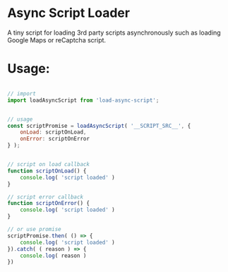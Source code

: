 # Async Script Loader

A tiny script for loading 3rd party scripts asynchronously such as loading Google Maps or reCaptcha script. 


# Usage:

```javascript

// import
import loadAsyncScript from 'load-async-script';


// usage
const scriptPromise = loadAsyncScript( '__SCRIPT_SRC__', { 
    onLoad: scriptOnLoad, 
    onError: scriptOnError 
} );


// script on load callback
function scriptOnLoad() {
    console.log( 'script loaded' )
}

// script error callback
function scriptOnError() {
    console.log( 'script loaded' )
}

// or use promise
scriptPromise.then( () => {
    console.log( 'script loaded' )
}).catch( ( reason ) => {
    console.log( reason )
})

```
